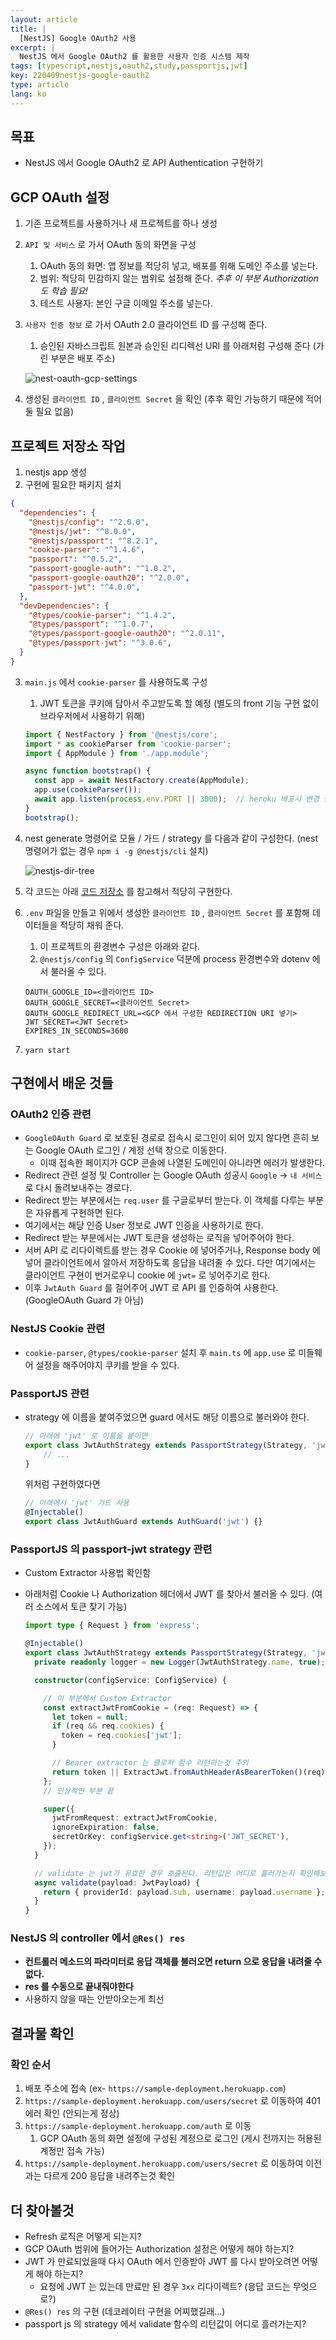 ```yaml
---
layout: article
title: |
  [NestJS] Google OAuth2 사용
excerpt: |
  NestJS 에서 Google OAuth2 를 활용한 사용자 인증 시스템 제작
tags: [typescript,nestjs,oauth2,study,passportjs,jwt]
key: 220409nestjs-google-oauth2
type: article
lang: ko
---
```


## 목표

- NestJS 에서 Google OAuth2 로 API Authentication 구현하기

## GCP OAuth 설정

1. 기존 프로젝트를 사용하거나 새 프로젝트를 하나 생성
2. `API 및 서비스` 로 가서 OAuth 동의 화면을 구성
    1. OAuth 동의 화면: 앱 정보를 적당히 넣고, 배포를 위해 도메인 주소를 넣는다.
    2. 범위: 적당히 민감하지 않는 범위로 설정해 준다. *추후 이 부분 Authorization 도 학습 필요!*
    3. 테스트 사용자: 본인 구글 이메일 주소를 넣는다.
3. `사용자 인증 정보` 로 가서 OAuth 2.0 클라이언트 ID 를 구성해 준다.
    1. 승인된 자바스크립트 원본과 승인된 리디렉선 URI 를 아래처럼 구성해 준다 (가린 부분은 배포 주소)

    ![nest-oauth-gcp-settings](https://jhycontents.s3.ap-northeast-2.amazonaws.com/blog/images/nestjs-oauth-gcp-settings.png)

4. 생성된 `클라이언트 ID` , `클라이언트 Secret` 을 확인 (추후 확인 가능하기 때문에 적어둘 필요 없음)

## 프로젝트 저장소 작업

1. nestjs app 생성
2. 구현에 필요한 패키지 설치

  ```json
  {
    "dependencies": {
      "@nestjs/config": "^2.0.0",
      "@nestjs/jwt": "^8.0.0",
      "@nestjs/passport": "^8.2.1",
      "cookie-parser": "^1.4.6",
      "passport": "^0.5.2",
      "passport-google-auth": "^1.0.2",
      "passport-google-oauth20": "^2.0.0",
      "passport-jwt": "^4.0.0",
    },
    "devDependencies": {
      "@types/cookie-parser": "^1.4.2",
      "@types/passport": "^1.0.7",
      "@types/passport-google-oauth20": "^2.0.11",
      "@types/passport-jwt": "^3.0.6",
    }
  }
  ```

3. `main.js` 에서 `cookie-parser` 를 사용하도록 구성
    1. JWT 토큰을 쿠키에 담아서 주고받도록 할 예정 (별도의 front 기능 구현 없이 브라우저에서 사용하기 위해)

    ```typescript
    import { NestFactory } from '@nestjs/core';
    import * as cookieParser from 'cookie-parser';
    import { AppModule } from './app.module';

    async function bootstrap() {
      const app = await NestFactory.create(AppModule);
      app.use(cookieParser());
      await app.listen(process.env.PORT || 3000);  // heroku 배포시 변경 필요
    }
    bootstrap();
    ```

4. nest generate 명령어로 모듈 / 가드 / strategy 를 다음과 같이 구성한다. (nest 명령어가 없는 경우 `npm i -g @nestjs/cli` 설치)

    ![nestjs-dir-tree](https://jhycontents.s3.ap-northeast-2.amazonaws.com/blog/images/nestjs-oauth-dir-tree.png)

5. 각 코드는 아래 [코드 저장소](https://github.com/zhixian001/nestjs-google-oauth2-blog-post) 를 참고해서 적당히 구현한다.
6. `.env` 파일을 만들고 위에서 생성한  `클라이언트 ID` , `클라이언트 Secret` 를 포함해 데이터들을 적당히 채워 준다.
    1. 이 프로젝트의 환경변수 구성은 아래와 같다.
    2. `@nestjs/config` 의 `ConfigService` 덕분에 process 환경변수와 dotenv 에서 불러올 수 있다.

    ```
    OAUTH_GOOGLE_ID=<클라이언트 ID>
    OAUTH_GOOGLE_SECRET=<클라이언트 Secret>
    OAUTH_GOOGLE_REDIRECT_URL=<GCP 에서 구성한 REDIRECTION URI 넣기>
    JWT_SECRET=<JWT Secret>
    EXPIRES_IN_SECONDS=3600
    ```

7. `yarn start`


## 구현에서 배운 것들

### OAuth2 인증 관련

- `GoogleOAuth Guard` 로 보호된 경로로 접속시 로그인이 되어 있지 않다면 흔히 보는 Google OAuth 로그인 / 계정 선택 창으로 이동한다.
    - 이때 접속한 페이지가 GCP 콘솔에 나열된 도메인이 아니라면 에러가 발생한다.
- Redirect 관련 설정 및 Controller 는 Google OAuth 성공시 `Google` → `내 서비스` 로 다시 돌려보내주는 경로다.
- Redirect 받는 부분에서는 `req.user` 를 구글로부터 받는다. 이 객체를 다루는 부분은 자유롭게 구현하면 된다.
- 여기에서는 해당 인증 User 정보로 JWT 인증을 사용하기로 한다.
- Redirect 받는 부분에서는 JWT 토큰을 생성하는 로직을 넣어주어야 한다.
- 서버 API 로 리다이렉트를 받는 경우 Cookie 에 넣어주거나, Response body 에 넣어 클라이언트에서 알아서 저장하도록 응답을 내려줄 수 있다. 다만 여기에서는 클라이언트 구현이 번거로우니 cookie 에 `jwt=` 로 넣어주기로 한다.
- 이후 `JwtAuth Guard` 를 걸어주어 JWT 로 API 를 인증하여 사용한다. (GoogleOAuth Guard 가 아님)

### NestJS Cookie 관련

- `cookie-parser`, `@types/cookie-parser` 설치 후 `main.ts` 에  `app.use` 로 미들웨어 설정을 해주어야지 쿠키를 받을 수 있다.

### PassportJS  관련

- strategy 에 이름을 붙여주었으면 guard 에서도 해당 이름으로 불러와야 한다.

    ```typescript
    // 아래에 'jwt' 로 이름을 붙이면
    export class JwtAuthStrategy extends PassportStrategy(Strategy, 'jwt') {
    	// ...
    }
    ```

    위처럼 구현하였다면

    ```typescript
    // 아래에서 'jwt' 가드 사용
    @Injectable()
    export class JwtAuthGuard extends AuthGuard('jwt') {}
    ```


### PassportJS 의 passport-jwt strategy 관련

- Custom Extractor 사용법 확인함
- 아래처럼 Cookie 나 Authorization 헤더에서 JWT 를 찾아서 불러올 수 있다. (여러 소스에서 토큰 찾기 가능)

  ```typescript
  import type { Request } from 'express';

  @Injectable()
  export class JwtAuthStrategy extends PassportStrategy(Strategy, 'jwt') {
    private readonly logger = new Logger(JwtAuthStrategy.name, true);

    constructor(configService: ConfigService) {

      // 이 부분에서 Custom Extractor
      const extractJwtFromCookie = (req: Request) => {
        let token = null;
        if (req && req.cookies) {
          token = req.cookies['jwt'];
        }

        // Bearer extractor 는 클로저 함수 리턴하는것 주의
        return token || ExtractJwt.fromAuthHeaderAsBearerToken()(req);
      };
      // 인상적인 부분 끝

      super({
        jwtFromRequest: extractJwtFromCookie,
        ignoreExpiration: false,
        secretOrKey: configService.get<string>('JWT_SECRET'),
      });
    }

    // validate 는 jwt가 유효한 경우 호출된다. 리턴값은 어디로 흘러가는지 확인해보기...
    async validate(payload: JwtPayload) {
      return { providerId: payload.sub, username: payload.username };
    }
  }
  ```


### NestJS 의 controller 에서 `@Res() res`

- **컨트롤러 메소드의 파라미터로 응답 객체를 불러오면 return 으로 응답을 내려줄 수 없다.**
- **res 를 수동으로 끝내줘야한다**
- 사용하지 않을 때는 안받아오는게 최선

## 결과물 확인

### 확인 순서

1. 배포 주소에 접속 (ex- `https://sample-deployment.herokuapp.com`)
2. `https://sample-deployment.herokuapp.com/users/secret` 로 이동하여 401 에러 확인 (안되는게 정상)
3. `https://sample-deployment.herokuapp.com/auth` 로 이동
    1. GCP OAuth 동의 화면 설정에 구성된 계정으로 로그인 (게시 전까지는 허용된 계정만 접속 가능)
4. `https://sample-deployment.herokuapp.com/users/secret` 로 이동하여 이전과는 다르게 200 응답을 내려주는것 확인

## 더 찾아볼것

- Refresh 로직은 어떻게 되는지?
- GCP OAuth 범위에 들어가는 Authorization 설정은 어떻게 해야 하는지?
- JWT 가 만료되었을때 다시 OAuth 에서 인증받아 JWT 를 다시 받아오려면 어떻게 해야 하는지?
    - 요청에 JWT 는 있는데 만료만 된 경우 `3xx` 리다이렉트? (응답 코드는 무엇으로?)
- `@Res() res` 의 구현 (데코레이터 구현을 어찌했길래...)
- passport js 의 strategy 에서 validate 함수의 리턴값이 어디로 흘러가는지?
